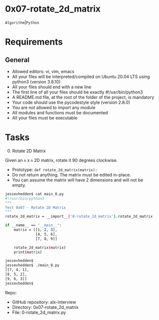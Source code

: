 # 0x07-rotate_2d_matrix
``Algorithm``|``Python``

# Requirements
## General
- Allowed editors: vi, vim, emacs
- All your files will be interpreted/compiled on Ubuntu 20.04 LTS using python3 (version 3.8.10)
- All your files should end with a new line
- The first line of all your files should be exactly #!/usr/bin/python3
- A README.md file, at the root of the folder of the project, is mandatory
- Your code should use the pycodestyle style (version 2.8.0)
- You are not allowed to import any module
- All modules and functions must be documented
- All your files must be executable

# Tasks
0. Rotate 2D Matrix

Given an ``n`` x ``n`` 2D matrix, rotate it 90 degrees clockwise.

- Prototype: ``def rotate_2d_matrix(matrix):``
- Do not return anything. The matrix must be edited in-place.
- You can assume the matrix will have 2 dimensions and will not be empty.
```bash
jessevhedden$ cat main_0.py
#!/usr/bin/python3
"""
Test 0x07 - Rotate 2D Matrix
"""
rotate_2d_matrix = __import__('0-rotate_2d_matrix').rotate_2d_matrix

if __name__ == "__main__":
    matrix = [[1, 2, 3],
              [4, 5, 6],
              [7, 8, 9]]

    rotate_2d_matrix(matrix)
    print(matrix)

jessevhedden$
jessevhedden$ ./main_0.py
[[7, 4, 1],
[8, 5, 2],
[9, 6, 3]]
jessevhedden$
```
Repo:

- GitHub repository: alx-interview
- Directory: 0x07-rotate_2d_matrix
- File: 0-rotate_2d_matrix.py
